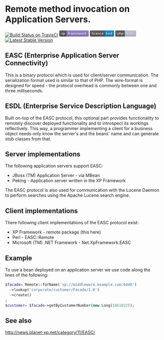 Remote method invocation on Application Servers.
================================================

[![Build Status on TravisCI](https://secure.travis-ci.org/xp-framework/remote.svg)](http://travis-ci.org/xp-framework/remote)
[![XP Framework Module](https://raw.githubusercontent.com/xp-framework/web/master/static/xp-framework-badge.png)](https://github.com/xp-framework/core)
[![BSD Licence](https://raw.githubusercontent.com/xp-framework/web/master/static/licence-bsd.png)](https://github.com/xp-framework/core/blob/master/LICENCE.md)
[![Required PHP 5.4+](https://raw.githubusercontent.com/xp-framework/web/master/static/php-5_4plus.png)](http://php.net/)
[![Latest Stable Version](https://poser.pugx.org/xp-framework/remote/version.png)](https://packagist.org/packages/xp-framework/remote)

EASC (Enterprise Application Server Connectivity)
-------------------------------------------------
This is a binary protocol which is used for client/server communication.
The serialization format used is similar to that of PHP. The wire-format
is designed for speed - the protocol overhead is commonly between one
and three milliseconds.

ESDL (Enterprise Service Description Language)
----------------------------------------------
Built on-top of the EASC protocol, this optional part provides functionality
to remotely discover deployed functionality and to introspect its workings
reflectively. This way, a programmer implementing a client for a business
object needs only know the server's and the beans' name and can generate
stub classes from that.

Server implementations
----------------------
The following application servers support EASC:

* JBoss (TM) Application Server - via MBean
* Peking - Application server written in the XP Framework

The EASC protocol is also used for communication with the Lucene
Daemon to perform searches using the Apache Lucene search engine.

Client implementations
----------------------
There following client implementations of the EASC protocol exist:

* XP Framework - remote package (this here)
* Perl - EASC::Remote
* Microsoft (TM) .NET Framework - Net.XpFramework.EASC

Example
-------
To use a bean deployed on an application server we use code along the
lines of the following:

```php
$facade= Remote::forName('xp://middleware.example.com:6448')
  ->lookup('corporate/customer/Facade/1.0')
  ->create()
;
$customer= $facade->getByCustomerNumber(new Long(1861822));
```

See also
--------
http://news.planet-xp.net/category/11/EASC/
